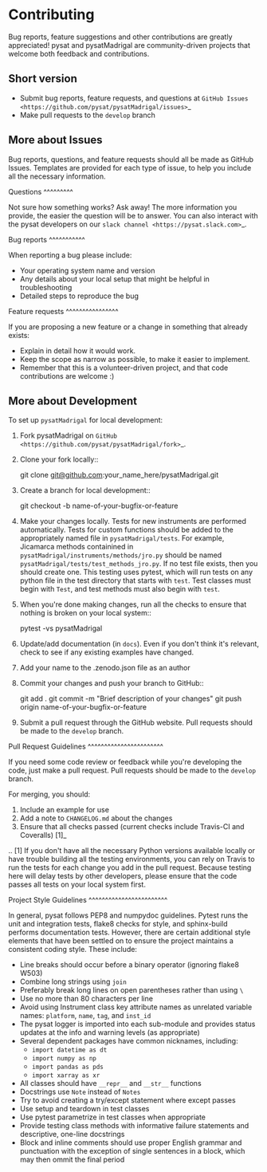 Contributing
============

Bug reports, feature suggestions and other contributions are greatly
appreciated!  pysat and pysatMadrigal are community-driven projects that
welcome both feedback and contributions.

Short version
-------------

* Submit bug reports, feature requests, and questions at
`GitHub Issues <https://github.com/pysat/pysatMadrigal/issues>`_
* Make pull requests to the ``develop`` branch

More about Issues
-----------------

Bug reports, questions, and feature requests should all be made as GitHub
Issues.  Templates are provided for each type of issue, to help you include
all the necessary information.

Questions
^^^^^^^^^

Not sure how something works?  Ask away!  The more information you provide, the
easier the question will be to answer.  You can also interact with the pysat
developers on our `slack channel <https://pysat.slack.com>`_.  

Bug reports
^^^^^^^^^^^

When reporting a bug please include:

* Your operating system name and version
* Any details about your local setup that might be helpful in troubleshooting
* Detailed steps to reproduce the bug

Feature requests
^^^^^^^^^^^^^^^^

If you are proposing a new feature or a change in something that already exists:

* Explain in detail how it would work.
* Keep the scope as narrow as possible, to make it easier to implement.
* Remember that this is a volunteer-driven project, and that code contributions
  are welcome :)

More about Development
----------------------

To set up `pysatMadrigal` for local development:

1. Fork pysatMadrigal on
   `GitHub <https://github.com/pysat/pysatMadrigal/fork>`_.
2. Clone your fork locally::

    git clone git@github.com:your_name_here/pysatMadrigal.git

3. Create a branch for local development::

    git checkout -b name-of-your-bugfix-or-feature

4. Make your changes locally. Tests for new instruments are performed
   automatically.  Tests for custom functions should be added to the
   appropriately named file in ``pysatMadrigal/tests``.  For example,
   Jicamarca methods containined in ``pysatMadrigal/instruments/methods/jro.py``
   should be named ``pysatMadrigal/tests/test_methods_jro.py``.  If no test
   file exists, then you should create one.  This testing uses pytest, which
   will run tests on any python file in the test directory that starts with
   ``test``.  Test classes must begin with ``Test``, and test methods must also
   begin with ``test``.

5. When you're done making changes, run all the checks to ensure that nothing
   is broken on your local system::

    pytest -vs pysatMadrigal

6. Update/add documentation (in ``docs``).  Even if you don't think it's
   relevant, check to see if any existing examples have changed.

7. Add your name to the .zenodo.json file as an author

8. Commit your changes and push your branch to GitHub::

    git add .
    git commit -m "Brief description of your changes"
    git push origin name-of-your-bugfix-or-feature

9. Submit a pull request through the GitHub website. Pull requests should be
   made to the ``develop`` branch.

Pull Request Guidelines
^^^^^^^^^^^^^^^^^^^^^^^

If you need some code review or feedback while you're developing the code, just
make a pull request. Pull requests should be made to the ``develop`` branch.

For merging, you should:

1. Include an example for use
2. Add a note to ``CHANGELOG.md`` about the changes
3. Ensure that all checks passed (current checks include Travis-CI
   and Coveralls) [1]_

.. [1] If you don't have all the necessary Python versions available locally or
       have trouble building all the testing environments, you can rely on
       Travis to run the tests for each change you add in the pull request.
       Because testing here will delay tests by other developers, please ensure
       that the code passes all tests on your local system first.

Project Style Guidelines
^^^^^^^^^^^^^^^^^^^^^^^^

In general, pysat follows PEP8 and numpydoc guidelines.  Pytest runs the unit
and integration tests, flake8 checks for style, and sphinx-build performs
documentation tests.  However, there are certain additional style elements that
have been settled on to ensure the project maintains a consistent coding style.
These include:

* Line breaks should occur before a binary operator (ignoring flake8 W503)
* Combine long strings using `join`
* Preferably break long lines on open parentheses rather than using `\`
* Use no more than 80 characters per line
* Avoid using Instrument class key attribute names as unrelated variable names:
  `platform`, `name`, `tag`, and `inst_id`
* The pysat logger is imported into each sub-module and provides status updates
  at the info and warning levels (as appropriate)
* Several dependent packages have common nicknames, including:
  * `import datetime as dt`
  * `import numpy as np`
  * `import pandas as pds`
  * `import xarray as xr`
* All classes should have `__repr__` and `__str__` functions
* Docstrings use `Note` instead of `Notes`
* Try to avoid creating a try/except statement where except passes
* Use setup and teardown in test classes
* Use pytest parametrize in test classes when appropriate
* Provide testing class methods with informative failure statements and
  descriptive, one-line docstrings
* Block and inline comments should use proper English grammar and punctuation
  with the exception of single sentences in a block, which may then ommit the
  final period
